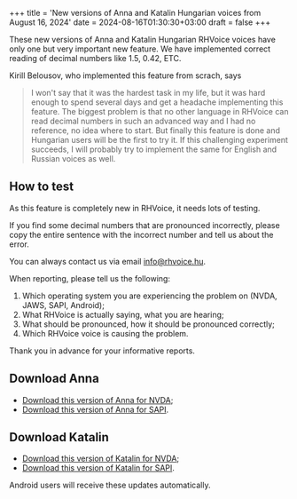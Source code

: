+++
title = 'New versions of Anna and Katalin Hungarian voices from August 16, 2024'
date = 2024-08-16T01:30:30+03:00
draft = false
+++

These new versions of Anna and Katalin Hungarian RHVoice voices have only one but very important new feature.
We have implemented correct reading of decimal numbers like 1.5, 0.42, ETC.

Kirill Belousov, who implemented this feature from scrach, says

> I won't say that it was the hardest task in my life, but it was hard enough to spend several days and get a headache implementing this feature.
> The biggest problem is that no other language in RHVoice can read decimal numbers in such an advanced way and I had no reference, no idea where to start.
> But finally this feature is done and Hungarian users will be the first to try it.
> If this challenging experiment succeeds, I will probably try to implement the same for English and Russian voices as well.

## How to test

As this feature is completely new in RHVoice, it needs lots of testing.

If you find some decimal numbers that are pronounced incorrectly, please copy the entire sentence with the incorrect number and tell us about the error.

You can always contact us via email [info@rhvoice.hu](mailto:info@rhvoice.hu).

When reporting, please tell us the following:

1. Which operating system you are experiencing the problem on (NVDA, JAWS, SAPI, Android);
2. What RHVoice is actually saying, what you are hearing;
3. What should be pronounced, how it should be pronounced correctly;
4. Which RHVoice voice is causing the problem.

Thank you in advance for your informative reports.

## Download Anna

* [Download this version of Anna for NVDA](https://storage.cyrmax.ru/rhvoice/vce/RHVoice-voice-Hungarian-Anna-Beta-4.2.1007.11.nvda-addon);
* [Download this version of Anna for SAPI](https://storage.cyrmax.ru/rhvoice/vce/RHVoice-voice-Hungarian-Anna-Beta-v4.2.1007.21-setup.exe).

## Download Katalin

* [Download this version of Katalin for NVDA](https://storage.cyrmax.ru/rhvoice/vce/RHVoice-voice-Hungarian-Katalin-Beta-4.2.1007.11.nvda-addon);
* [Download this version of Katalin for SAPI](https://storage.cyrmax.ru/rhvoice/vce/RHVoice-voice-Hungarian-Katalin-Beta-v4.2.1007.21-setup.exe).

Android users will receive these updates automatically.
